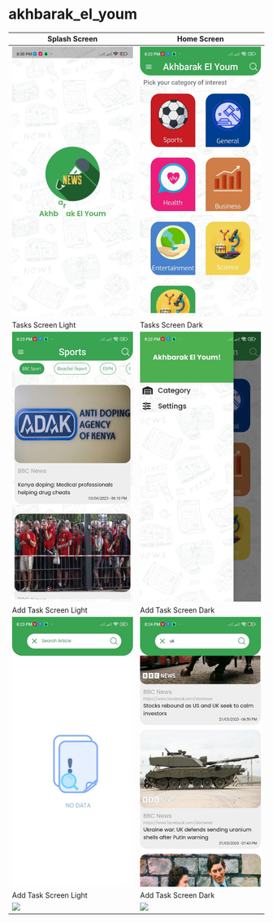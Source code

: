 # akhbarak_el_youm

| Splash Screen | Home Screen                       |
|------|-------------------------------------------|
|<img src="assets/0.jpg" width="400">| <img src="assets/1.jpg" width="400"> |
| Tasks Screen Light | Tasks Screen Dark                       |
| <img src="assets/2.jpg" width="400"> | <img src="assets/3.jpg" width="400"> |
| Add Task Screen Light |  Add Task Screen Dark                       |
| <img src="assets/4.jpg" width="400"> | <img src="assets/5.jpg" width="400"> |
| Add Task Screen Light | Add Task Screen Dark                       |
| <img src="assets/6.mp4" width="400"> | <img src="assets/images/11.jpg" width="400"> |

